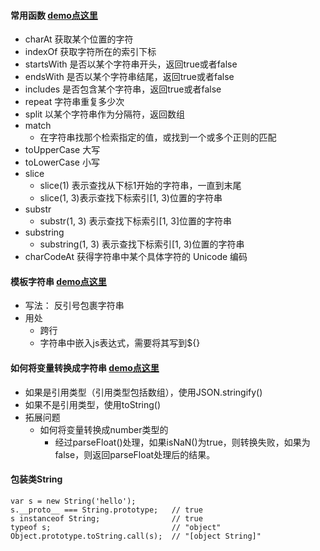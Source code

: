 #### 常用函数 [demo点这里](https://github.com/baoendemao/javascript-summary/tree/master/demos/demo-string/string-1.js) 
* charAt    获取某个位置的字符
* indexOf   获取字符所在的索引下标
* startsWith  是否以某个字符串开头，返回true或者false
* endsWith  是否以某个字符串结尾，返回true或者false
* includes  是否包含某个字符串，返回true或者false
* repeat  字符串重复多少次
* split    以某个字符串作为分隔符，返回数组
* match
    * 在字符串找那个检索指定的值，或找到一个或多个正则的匹配
* toUpperCase   大写
* toLowerCase   小写
* slice     
    * slice(1) 表示查找从下标1开始的字符串，一直到末尾
    * slice(1, 3)表示查找下标索引[1, 3)位置的字符串
* substr  
    * substr(1, 3) 表示查找下标索引[1, 3]位置的字符串
* substring
    * substring(1, 3) 表示查找下标索引[1, 3)位置的字符串
* charCodeAt    获得字符串中某个具体字符的 Unicode 编码
#### 模板字符串  [demo点这里](https://github.com/baoendemao/javascript-summary/tree/master/demos/demo-string/string-2.js) 
* 写法： 反引号包裹字符串
* 用处
    * 跨行
    * 字符串中嵌入js表达式，需要将其写到${}
#### 如何将变量转换成字符串  [demo点这里](https://github.com/baoendemao/javascript-summary/tree/master/demos/demo-string/string-3.js) 
* 如果是引用类型（引用类型包括数组），使用JSON.stringify()
* 如果不是引用类型，使用toString()
* 拓展问题
    * 如何将变量转换成number类型的
        * 经过parseFloat()处理，如果isNaN()为true，则转换失败，如果为false，则返回parseFloat处理后的结果。
#### 包装类String

```
var s = new String('hello');
s.__proto__ === String.prototype;   // true
s instanceof String;                // true
typeof s;                           // "object"
Object.prototype.toString.call(s);  // "[object String]"

```